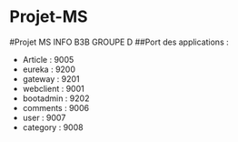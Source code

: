 # Projet-MS

#Projet MS INFO B3B GROUPE D
##Port des applications : 
  - Article : 9005
  - eureka : 9200
  - gateway : 9201
  - webclient : 9001
  - bootadmin : 9202
  - comments : 9006
  - user : 9007
  - category : 9008
